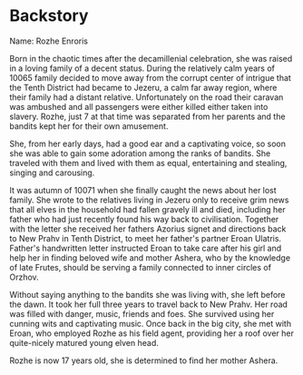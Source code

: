 # Backstory

Name: Rozhe Enroris

Born in the chaotic times after the decamillenial celebration, she was raised
in a loving family of a decent status. During the relatively calm years of
10065 family decided to move away from the corrupt center of intrigue that
the Tenth District had became to Jezeru, a calm far away region, where their
family had a distant relative. Unfortunately on the road their caravan was
ambushed and all passengers were either killed either taken into slavery.
Rozhe, just 7 at that time was separated from her parents and the bandits kept
her for their own amusement.

She, from her early days, had a good ear and a captivating voice, so soon she
was able to gain some adoration among the ranks of bandits. She traveled with
them and lived with them as equal, entertaining and stealing, singing and
carousing.

It was autumn of 10071 when she finally caught the news about her lost family.
She wrote to the relatives living in Jezeru only to receive grim news that all
elves in the household had fallen gravely ill and died, including her father
who had just recently found his way back to civilisation. Together with the
letter she received her fathers Azorius signet and directions back to New Prahv
in Tenth District, to meet her father's partner Eroan Ulatris. Father's
handwritten letter instructed Eroan to take care after his girl and help her in
finding beloved wife and mother Ashera, who by the knowledge of late Frutes,
should be serving a family connected to inner circles of Orzhov.

Without saying anything to the bandits she was living with, she left before the
dawn. It took her full three years to travel back to New Prahv. Her road was
filled with danger, music, friends and foes. She survived using her cunning
wits and captivating music. Once back in the big city, she met with Eroan, who
employed Rozhe as his field agent, providing her a roof over her quite-nicely
matured young elven head.

Rozhe is now 17 years old, she is determined to find her mother Ashera.
